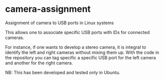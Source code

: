 # camera-assignment
Assignment of camera to USB ports in Linux systems

This allows one to associate specific USB ports with IDs for connected cameras.

For instance, if one wants to develop a stereo camera, it is integral to identify the left and right cameras without mixing them up. With the code in the repository you can tag specific a specific USB port for the left camera and another for the right camera.

NB: This has been developed and tested only in Ubuntu.

